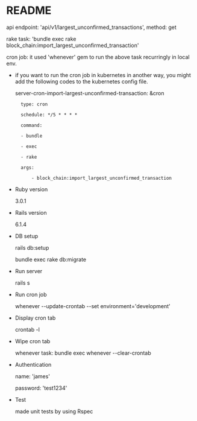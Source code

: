 # README

api endpoint: 'api/v1/largest_unconfirmed_transactions', method: get

rake task: 'bundle exec rake block_chain:import_largest_unconfirmed_transaction'

cron job: it used 'whenever' gem to run the above task recurringly in local env.


- if you want to run the cron job in kubernetes in another way, you might add the following codes to the kubernetes config file.

    
    server-cron-import-largest-unconfirmed-transaction: &cron
    
        type: cron
        
        schedule: */5 * * * *
        
        command:
        
        - bundle
    
        - exec
        
        - rake
        
        args:
        
            - block_chain:import_largest_unconfirmed_transaction

* Ruby version

    3.0.1

* Rails version

    6.1.4

* DB setup

    rails db:setup
    
    bundle exec rake db:migrate
    
* Run server

    rails s    

* Run cron job

    whenever --update-crontab --set environment='development'

* Display cron tab

    crontab -l

* Wipe cron tab

    whenever task: bundle exec whenever --clear-crontab

* Authentication

    name: 'james'

    password: 'test1234'

* Test

    made unit tests by using Rspec 